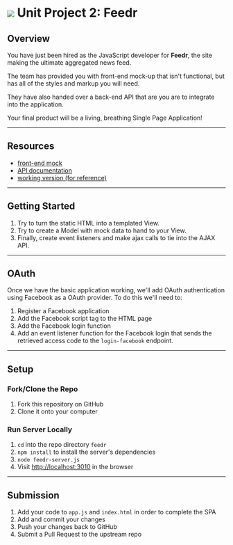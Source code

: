 # ![](https://ga-dash.s3.amazonaws.com/production/assets/logo-9f88ae6c9c3871690e33280fcf557f33.png) Unit Project 2: Feedr

## Overview

You have just been hired as the JavaScript developer for __Feedr__, the site making the ultimate aggregated news feed.

The team has provided you with front-end mock-up that isn't functional, but has all of the styles and markup you will need.

They have also handed over a back-end API that are you are to integrate into the application.

Your final product will be a living, breathing Single Page Application!

---

## Resources

- [front-end mock](index.html)
- [API documentation](feedr-api.md)
- [working version (for reference)](http://jacobfriedmann.com:3010)

---

## Getting Started

1. Try to turn the static HTML into a templated View.
2. Try to create a Model with mock data to hand to your View.
3. Finally, create event listeners and make ajax calls to tie into the AJAX API.

---

## OAuth

Once we have the basic application working, we'll add OAuth authentication using Facebook as a OAuth provider. To do this we'll need to:

1. Register a Facebook application
2. Add the Facebook script tag to the HTML page
3. Add the Facebook login function
4. Add an event listener function for the Facebook login that sends the retrieved access code to the `login-facebook` endpoint.

---

## Setup

### Fork/Clone the Repo

1. Fork this repository on GitHub
2. Clone it onto your computer

### Run Server Locally

1. `cd` into the repo directory `feedr`
2. `npm install` to install the server's dependencies
3. `node feedr-server.js`
4. Visit [http://localhost:3010](http://localhost:3010) in the browser

---

## Submission

1. Add your code to `app.js` and `index.html` in order to complete the SPA
2. Add and commit your changes
3. Push your changes back to GitHub
4. Submit a Pull Request to the upstream repo
